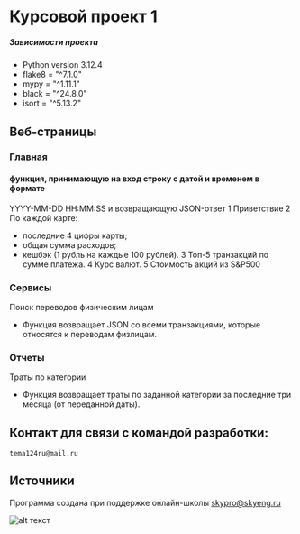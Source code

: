 # Курсовой проект 1

##### Зависимости проекта

- Python version 3.12.4
- flake8 = "^7.1.0"
- mypy = "^1.11.1"
- black = "^24.8.0"
- isort = "^5.13.2"
## Веб-страницы

### Главная
#### функция, принимающую на вход строку с датой и временем в формате 
YYYY-MM-DD HH:MM:SS
 и возвращающую JSON-ответ
1 Приветствие
2 По каждой карте:
- последние 4 цифры карты;
- общая сумма расходов;
- кешбэк (1 рубль на каждые 100 рублей).
3 Топ-5 транзакций по сумме платежа.
4 Курс валют.
5 Стоимость акций из S&P500

### Сервисы
Поиск переводов физическим лицам
- Функция возвращает JSON со всеми транзакциями, которые относятся к переводам физлицам.

### Отчеты
Траты по категории
- Функция возвращает траты по заданной категории за последние три месяца (от переданной даты).



## Контакт для связи с командой разработки:
`tema124ru@mail.ru`


## Источники
Программа создана при поддержке онлайн-школы [skypro@skyeng.ru](https://sky.pro/#giftpopup) 

 ![alt текст](https://static.tildacdn.com/tild3364-3965-4237-b664-363533643431/Group_1321317003.svg)
